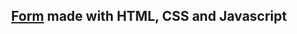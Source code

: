 <h2 align="center"><a href="https://joaopmsa.github.io/Form/" target="_blank">Form</a> made with HTML, CSS and Javascript</h2>

